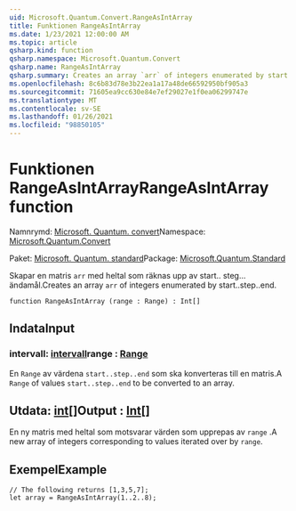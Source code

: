 ```yaml
---
uid: Microsoft.Quantum.Convert.RangeAsIntArray
title: Funktionen RangeAsIntArray
ms.date: 1/23/2021 12:00:00 AM
ms.topic: article
qsharp.kind: function
qsharp.namespace: Microsoft.Quantum.Convert
qsharp.name: RangeAsIntArray
qsharp.summary: Creates an array `arr` of integers enumerated by start..step..end.
ms.openlocfilehash: 8c6b83d78e3b22ea1a17a48de66592950bf905a3
ms.sourcegitcommit: 71605ea9cc630e84e7ef29027e1f0ea06299747e
ms.translationtype: MT
ms.contentlocale: sv-SE
ms.lasthandoff: 01/26/2021
ms.locfileid: "98850105"
---
```

# <a name="rangeasintarray-function"></a><span data-ttu-id="e7170-102">Funktionen RangeAsIntArray</span><span class="sxs-lookup"><span data-stu-id="e7170-102">RangeAsIntArray function</span></span>

<span data-ttu-id="e7170-103">Namnrymd: [Microsoft. Quantum. convert](xref:Microsoft.Quantum.Convert)</span><span class="sxs-lookup"><span data-stu-id="e7170-103">Namespace: [Microsoft.Quantum.Convert](xref:Microsoft.Quantum.Convert)</span></span>

<span data-ttu-id="e7170-104">Paket: [Microsoft. Quantum. standard](https://nuget.org/packages/Microsoft.Quantum.Standard)</span><span class="sxs-lookup"><span data-stu-id="e7170-104">Package: [Microsoft.Quantum.Standard](https://nuget.org/packages/Microsoft.Quantum.Standard)</span></span>


<span data-ttu-id="e7170-105">Skapar en matris `arr` med heltal som räknas upp av start.. steg... ändamål.</span><span class="sxs-lookup"><span data-stu-id="e7170-105">Creates an array `arr` of integers enumerated by start..step..end.</span></span>

```qsharp
function RangeAsIntArray (range : Range) : Int[]
```


## <a name="input"></a><span data-ttu-id="e7170-106">Indata</span><span class="sxs-lookup"><span data-stu-id="e7170-106">Input</span></span>

### <a name="range--range"></a><span data-ttu-id="e7170-107">intervall: [intervall](xref:microsoft.quantum.lang-ref.range)</span><span class="sxs-lookup"><span data-stu-id="e7170-107">range : [Range](xref:microsoft.quantum.lang-ref.range)</span></span>

<span data-ttu-id="e7170-108">En `Range` av värdena `start..step..end` som ska konverteras till en matris.</span><span class="sxs-lookup"><span data-stu-id="e7170-108">A `Range` of values `start..step..end` to be converted to an array.</span></span>



## <a name="output--int"></a><span data-ttu-id="e7170-109">Utdata: [int](xref:microsoft.quantum.lang-ref.int)[]</span><span class="sxs-lookup"><span data-stu-id="e7170-109">Output : [Int](xref:microsoft.quantum.lang-ref.int)[]</span></span>

<span data-ttu-id="e7170-110">En ny matris med heltal som motsvarar värden som upprepas av `range` .</span><span class="sxs-lookup"><span data-stu-id="e7170-110">A new array of integers corresponding to values iterated over by `range`.</span></span>

## <a name="example"></a><span data-ttu-id="e7170-111">Exempel</span><span class="sxs-lookup"><span data-stu-id="e7170-111">Example</span></span>

```qsharp
// The following returns [1,3,5,7];
let array = RangeAsIntArray(1..2..8);
```